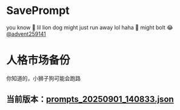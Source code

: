 # SavePrompt
you know 🫠 lil lion dog might just run away lol
haha 🐶 might bolt 😂 [@advent259141](https://github.com/advent259141)

# 人格市场备份
你知道的，小狮子狗可能会跑路

## 当前版本：[prompts_20250901_140833.json](https://github.com/Larch-C/SavePrompt/blob/main/prompts_20250901_140833.json)
